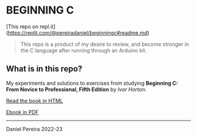 # BEGINNING C

[This repo on repl.it] (<https://replit.com/@pereiradaniel/beginningc#readme.md>)

> This repo is a product of my desire to review, and become stronger in the C language after running through an Arduino kit.

## What is in this repo?

My experiments and solutions to exercises from studying **Beginning C: From Novice to Professional, Fifth Edition** by *Ivor Horton*.

[Read the book in HTML](<https://link.springer.com/book/10.1007/978-1-4302-4882-8?>)

[Ebook in PDF](<http://www.mosaic-industries.com/embedded-systems/_media/c-ide-software-development/learning-c-programming-language/beginning-c-5th-edition-ivor-horton.pdf>)

---

Daniel Pereira 2022-23
